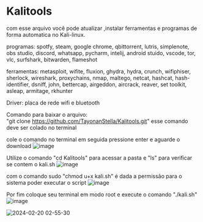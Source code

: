 # Kalitools
com esse arquivo você pode atualizar ,instalar ferramentas e programas de forma automatica no Kali-linux.

programas:
spotfy, steam, google chrome, qbittorrent, lutris, simplenote, obs studio, discord, whatsapp, pycharm, intelij, android stuido, vscode, tor, vlc, surfshark, bitwarden, flameshot

ferramentas:
metasploit, wifite, fluxion, ghydra, hydra, crunch, wifiphiser, sherlock, wireshark, proxychains, nmap, maltego, netcat, hashcat, hash-identifier, dsniff, john, bettercap, airgeddon, aircrack, reaver, set toolkit, asleap, armitage, rkhunter

Driver:
placa de rede wifi e bluetooth

Comando para baixar o arquivo: <br>
"git clone https://github.com/TayonanStella/Kalitools.git"
esse comando deve ser colado no terminal

cole o comando no terminal em seguida pressione enter e aguarde o download
![image](https://github.com/TayonanStella/Kalitools/assets/32051036/78fc23d9-986e-4730-8b9f-f0405fcbe9d5)

Utilize o comando "cd Kalitools" para acessar a pasta e "ls" para verificar se contem o kali.sh
![image](https://github.com/TayonanStella/Kalitools/assets/32051036/01dcd0ff-282c-4d30-9971-c0375f2337f0)

com o comando sudo "chmod u+x kali.sh" é dada a permissão para o sistema poder executar o script
![image](https://github.com/TayonanStella/Kalitools/assets/32051036/d4c0eea2-cc19-43a0-b00d-cbde5934ac06)

Por fim coloque seu terminal em modo root e execute o comando "./kali.sh"
![image](https://github.com/TayonanStella/Kalitools/assets/32051036/8f35a15d-010e-460c-8c12-26540861257a)






![2024-02-20 02-55-30](https://github.com/TayonanStella/Kalitools/assets/32051036/7e8134cb-a386-4f7a-9a5a-b5762dc1f2a7)
